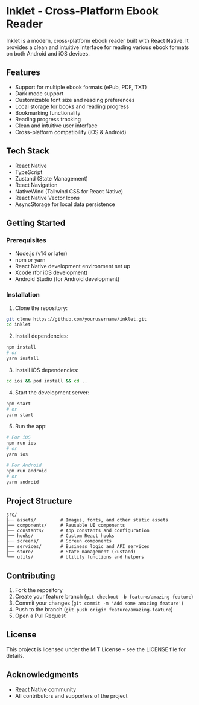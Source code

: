 # Inklet - Cross-Platform Ebook Reader

Inklet is a modern, cross-platform ebook reader built with React Native. It provides a clean and intuitive interface for reading various ebook formats on both Android and iOS devices.

## Features

- Support for multiple ebook formats (ePub, PDF, TXT)
- Dark mode support
- Customizable font size and reading preferences
- Local storage for books and reading progress
- Bookmarking functionality
- Reading progress tracking
- Clean and intuitive user interface
- Cross-platform compatibility (iOS & Android)

## Tech Stack

- React Native
- TypeScript
- Zustand (State Management)
- React Navigation
- NativeWind (Tailwind CSS for React Native)
- React Native Vector Icons
- AsyncStorage for local data persistence

## Getting Started

### Prerequisites

- Node.js (v14 or later)
- npm or yarn
- React Native development environment set up
- Xcode (for iOS development)
- Android Studio (for Android development)

### Installation

1. Clone the repository:
```bash
git clone https://github.com/yourusername/inklet.git
cd inklet
```

2. Install dependencies:
```bash
npm install
# or
yarn install
```

3. Install iOS dependencies:
```bash
cd ios && pod install && cd ..
```

4. Start the development server:
```bash
npm start
# or
yarn start
```

5. Run the app:
```bash
# For iOS
npm run ios
# or
yarn ios

# For Android
npm run android
# or
yarn android
```

## Project Structure

```
src/
├── assets/         # Images, fonts, and other static assets
├── components/     # Reusable UI components
├── constants/      # App constants and configuration
├── hooks/          # Custom React hooks
├── screens/        # Screen components
├── services/       # Business logic and API services
├── store/          # State management (Zustand)
└── utils/          # Utility functions and helpers
```

## Contributing

1. Fork the repository
2. Create your feature branch (`git checkout -b feature/amazing-feature`)
3. Commit your changes (`git commit -m 'Add some amazing feature'`)
4. Push to the branch (`git push origin feature/amazing-feature`)
5. Open a Pull Request

## License

This project is licensed under the MIT License - see the LICENSE file for details.

## Acknowledgments

- React Native community
- All contributors and supporters of the project 